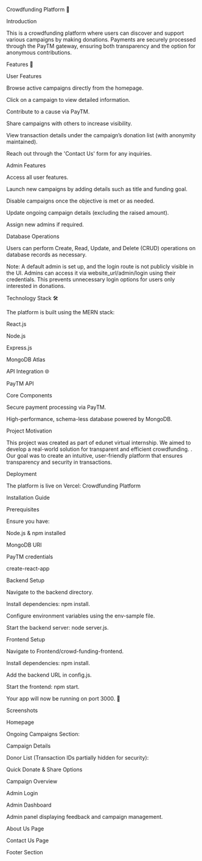 Crowdfunding Platform 🚀

Introduction

This is a crowdfunding platform where users can discover and support various campaigns by making donations. Payments are securely processed through the PayTM gateway, ensuring both transparency and the option for anonymous contributions.

Features 🎯

User Features

Browse active campaigns directly from the homepage.

Click on a campaign to view detailed information.

Contribute to a cause via PayTM.

Share campaigns with others to increase visibility.

View transaction details under the campaign’s donation list (with anonymity maintained).

Reach out through the 'Contact Us' form for any inquiries.

Admin Features

Access all user features.

Launch new campaigns by adding details such as title and funding goal.

Disable campaigns once the objective is met or as needed.

Update ongoing campaign details (excluding the raised amount).

Assign new admins if required.

Database Operations

Users can perform Create, Read, Update, and Delete (CRUD) operations on database records as necessary.

Note: A default admin is set up, and the login route is not publicly visible in the UI. Admins can access it via website_url/admin/login using their credentials. This prevents unnecessary login options for users only interested in donations.

Technology Stack 🛠️

The platform is built using the MERN stack:

React.js

Node.js

Express.js

MongoDB Atlas

API Integration 🌐

PayTM API

Core Components

Secure payment processing via PayTM.

High-performance, schema-less database powered by MongoDB.

Project Motivation

This project was created as part of edunet virtual internship. We aimed to develop a real-world solution for transparent and efficient crowdfunding. . Our goal was to create an intuitive, user-friendly platform that ensures transparency and security in transactions.

Deployment

The platform is live on Vercel: Crowdfunding Platform

Installation Guide

Prerequisites

Ensure you have:

Node.js & npm installed

MongoDB URI

PayTM credentials

create-react-app

Backend Setup

Navigate to the backend directory.

Install dependencies: npm install.

Configure environment variables using the env-sample file.

Start the backend server: node server.js.

Frontend Setup

Navigate to Frontend/crowd-funding-frontend.

Install dependencies: npm install.

Add the backend URL in config.js.

Start the frontend: npm start.

Your app will now be running on port 3000. 🎉

Screenshots

Homepage



Ongoing Campaigns Section:


Campaign Details



Donor List (Transaction IDs partially hidden for security):


Quick Donate & Share Options



Campaign Overview



Admin Login



Admin Dashboard

Admin panel displaying feedback and campaign management.


About Us Page



Contact Us Page



Footer Section

